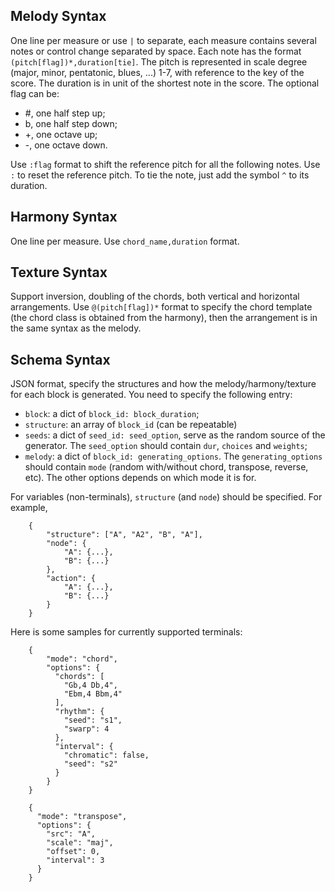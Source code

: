## Melody Syntax

One line per measure or use `|` to separate, each measure contains several notes or control change separated by space.
Each note has the format `(pitch[flag])*,duration[tie]`. The pitch is represented in scale degree (major, minor, pentatonic, blues, ...) 1-7, with reference to the key of the score.
The duration is in unit of the shortest note in the score. The optional flag can be:
 - #, one half step up;
 - b, one half step down;
 - +, one octave up;
 - -, one octave down.

Use `:flag` format to shift the reference pitch for all the following notes. Use `:` to reset the reference pitch. To tie the note, just add the symbol `^` to its duration.

## Harmony Syntax

One line per measure. Use `chord_name,duration` format.

## Texture Syntax

Support inversion, doubling of the chords, both vertical and horizontal arrangements.
Use `@(pitch[flag])*` format to specify the chord template (the chord class is obtained from the harmony), then the arrangement is in the same syntax as the melody.

## Schema Syntax

JSON format, specify the structures and how the melody/harmony/texture for each block is generated.
You need to specify the following entry:
*  `block`: a dict of `block_id: block_duration`;
* `structure`: an array of `block_id` (can be repeatable)
* `seeds`: a dict of `seed_id: seed_option`, serve as the random source of the generator. The `seed_option` should contain `dur`, `choices` and `weights`;
* `melody`: a dict of `block_id: generating_options`. The `generating_options` should contain `mode` (random with/without chord, transpose, reverse, etc). The other options depends on which mode it is for.

For variables (non-terminals), `structure` (and `node`) should be specified. For example,
```
    {
        "structure": ["A", "A2", "B", "A"],
        "node": {
            "A": {...},
            "B": {...}
        },
        "action": {
            "A": {...},
            "B": {...}
        }
    }
```

Here is some samples for currently supported terminals:
```
    {
        "mode": "chord",
        "options": {
          "chords": [
            "Gb,4 Db,4",
            "Ebm,4 Bbm,4"
          ],
          "rhythm": {
            "seed": "s1",
            "swarp": 4
          },
          "interval": {
            "chromatic": false,
            "seed": "s2"
          }
        }
    }

    {
      "mode": "transpose",
      "options": {
        "src": "A",
        "scale": "maj",
        "offset": 0,
        "interval": 3
      }
    }

```



